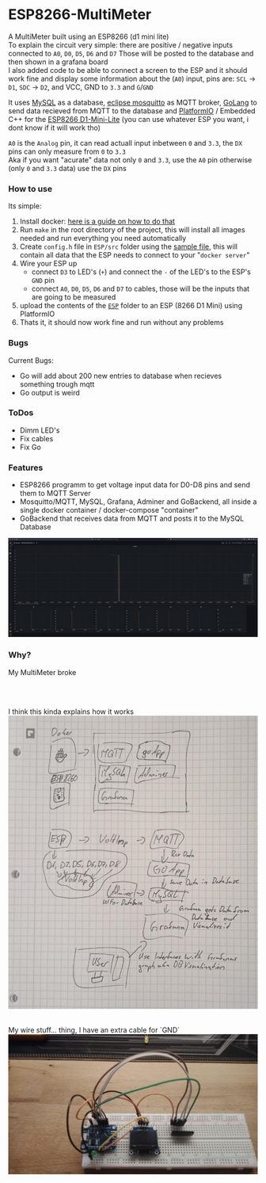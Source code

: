 # ESP8266-MultiMeter
A MultiMeter built using an ESP8266 (d1 mini lite)<br>
To explain the circuit very simple: there are positive / negative inputs connected to `A0`, `D0`, `D5`, `D6` and `D7` Those will be posted to the database and then shown in a grafana board<br>
I also added code to be able to connect a screen to the ESP and it should work fine and display some information about the (`A0`) input, pins are: `SCL` -> `D1`, `SDC` -> `D2`, and VCC, GND to `3.3` and `G`/`GND`<br>

It uses [MySQL](https://www.mysql.com/) as a database, [eclipse mosquitto](https://mosquitto.org/) as MQTT broker, [GoLang](https://go.dev/) to send data recieved from MQTT to the database and [PlatformIO](https://platformio.org/) / Embedded C++ for the [ESP8266 D1-Mini-Lite](https://www.amazon.com/dp/B08HH96RJY) (you can use whatever ESP you want, i dont know if it will work tho)<br>

`A0` is the `Analog` pin, it can read actuall input inbetween `0` and `3.3`, the `DX` pins can only measure from `0` to `3.3`<br>
Aka if you want "acurate" data not only `0` and `3.3`, use the `A0` pin otherwise (only `0` and `3.3` data) use the `DX` pins


### How to use
Its simple: 
1. Install docker: [here is a guide on how to do that](https://docs.docker.com/engine/install/)
2. Run `make` in the root directory of the project, this will install all images needed and run everything you need automatically
3. Create `config.h` file in `ESP/src` folder using the [sample file](./ESP/src/config.h.sample), this will contain all data that the ESP needs to connect to your "`docker server`"
4. Wire your ESP up
    - connect `D3` to LED's (`+`) and connect the `-` of the LED's to the ESP's `GND` pin
    - connect `A0`, `D0`, `D5`, `D6` and `D7` to cables, those will be the inputs that are going to be measured
5. upload the contents of the [`ESP`](./ESP/) folder to an ESP (8266 D1 Mini) using PlatformIO
6. Thats it, it should now work fine and run without any problems


### Bugs
Current Bugs:
 - Go will add about 200 new entries to database when recieves something trough mqtt
 - Go output is weird

### ToDos
 - Dimm LED's
 - Fix cables
 - Fix Go

### Features
 - ESP8266 programm to get voltage input data for D0-D8 pins and send them to MQTT Server
 - Mosquitto/MQTT, MySQL, Grafana, Adminer and GoBackend, all inside a single docker container / docker-compose "container"
 - GoBackend that receives data from MQTT and posts it to the MySQL Database

<img src="grafana.png" width="1200">

### Why?
My MultiMeter broke <!-- and I had nothing to do -->

<br><br>

I think this kinda explains how it works
<img src="drawing.png" width="600" href="drawing.png">

<br>
My wire stuff... thing, I have an extra cable for `GND`
<img src="esp.jpg" width="600" href="esp.png">
